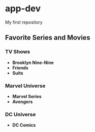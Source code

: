 # app-dev
My first repository
## Favorite Series and Movies

### TV Shows
- **Brooklyn Nine-Nine**
- **Friends**
- **Suits**

### Marvel Universe
- **Marvel Series**
- **Avengers**

### DC Universe
- **DC Comics**
